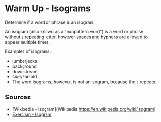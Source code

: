 # Warm Up - Isograms

Determine if a word or phrase is an isogram.

An isogram (also known as a "nonpattern word") is a word or phrase without a repeating letter, however spaces and hyphens are allowed to appear multiple times.

Examples of isograms:

- lumberjacks
- background
- downstream
- six-year-old
- The word isograms, however, is not an isogram, because the s repeats.

## Sources 

- [Wikipedia - Isogram](Wikipedia https://en.wikipedia.org/wiki/Isogram)
- [Exercism - Isogram](https://exercism.io/my/solutions/a4ecee12894246ff83330119d0d7cbc7)